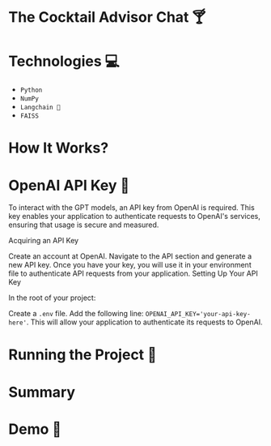 # The Cocktail Advisor Chat 🍸


# Technologies 💻
- `Python`
- `NumPy`
- `Langchain 🦜`
- `FAISS`

# How It Works?


# OpenAI API Key 🔐
To interact with the GPT models, an API key from OpenAI is required. This key enables your application to authenticate requests to OpenAI's services, ensuring that usage is secure and measured.

Acquiring an API Key

Create an account at OpenAI.
Navigate to the API section and generate a new API key.
Once you have your key, you will use it in your environment file to authenticate API requests from your application.
Setting Up Your API Key

In the root of your project:

Create a `.env` file.
Add the following line: `OPENAI_API_KEY='your-api-key-here'`.
This will allow your application to authenticate its requests to OpenAI.


# Running the Project 🚦

# Summary

# Demo 📸
